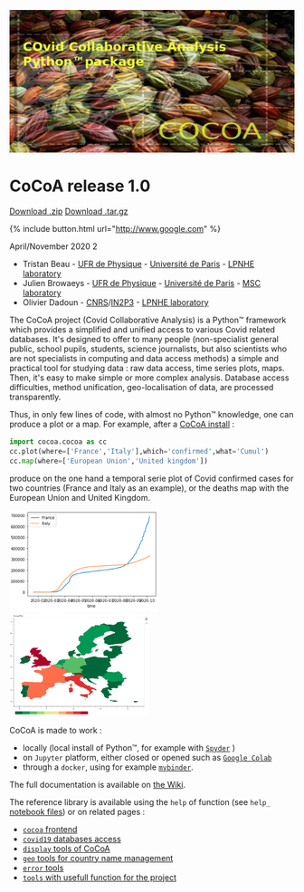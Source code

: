 ![CoCoA Logo](fig/cocoa_640_320.png)
# CoCoA release 1.0

<section id="downloads" class="clearfix">
  <a href="https://github.com/tjbtjbtjb/zipball/master" id="download-zip" class="button"><span>Download .zip</span></a>
  <a href="https://github.com/tjbtjbtjb/CoCoA/tarball/master" id="download-tar-gz" class="button"><span>Download .tar.gz</span></a>
</section>

{% include button.html url="http://www.google.com" %}

April/November 2020 2

* Tristan Beau - [UFR de Physique](https://physique.u-paris.fr/) - [Université de Paris](http://u-paris.fr) - [LPNHE laboratory](http://lpnhe.in2p3.fr/)
* Julien Browaeys - [UFR de Physique](https://physique.u-paris.fr/) - [Université de Paris](http://u-paris.fr) - [MSC laboratory](http://www.msc.univ-paris-diderot.fr/)
* Olivier Dadoun - [CNRS](http://cnrs.fr)/[IN2P3](http://www.in2p3.fr) - [LPNHE laboratory](http://lpnhe.in2p3.fr/)

The CoCoA project (Covid Collaborative Analysis) is a Python™ framework which provides a simplified and unified access to various Covid related databases.
It's designed to offer to many people (non-specialist general public, school pupils, students, science journalists, but also scientists who are not specialists in  computing and data access methods) a simple and practical tool for studying data : raw data access, time series plots, maps.
Then, it's easy to make simple or more complex analysis.
Database access difficulties, method unification, geo-localisation of data, are processed transparently.

Thus, in only few lines of code, with almost no Python™ knowledge, one can produce a plot or a map.
For example, after a [CoCoA install](https://github.com/tjbtjbtjb/CoCoA/wiki/Install) :

```python
import cocoa.cocoa as cc
cc.plot(where=['France','Italy'],which='confirmed',what='Cumul')
cc.map(where=['European Union','United kingdom'])
```

produce on the one hand a temporal serie plot of Covid confirmed cases for two countries (France and Italy as an example), or the deaths map with the European Union and United Kingdom.

<img src="fig/cocoa_plot_example.png" height="180px"/> <img src="fig/cocoa_map_example.png" height="180px" />

CoCoA is made to work :
- locally (local install of Python™, for example with [`Spyder`](https://www.spyder-ide.org/) )
- on `Jupyter` platform, either closed or opened such as [`Google Colab`](https://colab.research.google.com/)
- through a `docker`, using for example [`mybinder`](https://mybinder.org/).

The full documentation is available on [the Wiki](https://github.com/tjbtjbtjb/CoCoA/wiki/Home).

The reference library is available using the `help` of function (see `help_` [notebook files](https://github.com/tjbtjbtjb/CoCoA/tree/master/notebooks)) or on related pages : 
- [`cocoa` frontend](http://tjbtjbtjb.github.com/CoCoA/help_cocoa)
- [`covid19` databases access](http://tjbtjbtjb.github.com/CoCoA/help_covid19)
- [`display` tools of CoCoA](http://tjbtjbtjb.github.com/CoCoA/display)
- [`geo` tools for country name management](http://tjbtjbtjb.github.com/CoCoA/help_geo)
- [`error` tools](http://tjbtjbtjb.github.com/CoCoA/help_error)
- [`tools` with usefull function for the project](http://tjbtjbtjb.github.com/CoCoA/help_tools)
